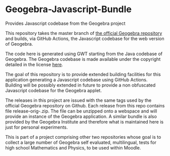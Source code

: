 # Geogebra-Javascript-Bundle
Provides Javascript codebase from the Geogebra project

This repository takes the master branch of 
[the official Geogebra repository](https://github.com/geogebra/geogebra) and builds, via GitHub Actions, the Javascript codebase for the web version of Geogebra. 

The code here is generated using GWT starting from the Java codebase of Geogebra. The Geogebra codebase is made available under the  copyright detailed in the license [here](https://stage.geogebra.org/license). 

The goal of this repository is to provide extended building facilities for this application generating a Javascript codebase using GitHub Actions. Building will be possibly extended in future to provide a non obfuscated Javascript codebase for the Geogebra applet. 

The releases in this project are issued with the same tags used by the official Geogebra repository on Github. Each release from this repo contains file release-orig-<date and time>.zip. The file can be unzipped onto a webspace and will provide an instance of the Geogebra application. A similar bundle is also provided by the Geogebra Institute and therefore what is maintained here is just for personal experiments. 

This is part of a project comprising other two repositories whose goal is to collect a large number of Geogebra self evaluated, multilingual,  tests for high school Mathematics and Physics, to be used within Moodle.

